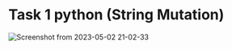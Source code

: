 # Task 1 python (String Mutation)
![Screenshot from 2023-05-02 21-02-33](https://user-images.githubusercontent.com/128406458/235757502-45b78bd7-baa0-407d-a877-bdbb13ba460b.png)

